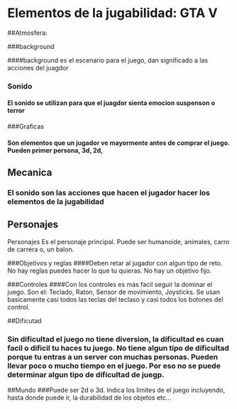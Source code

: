 # Elementos de la jugabilidad: GTA V

##Atmosfera: 

###background

####background es el escenario para el juego, dan significado a las acciones del juagdor 

### Sonido 
#### El sonido se utilizan para que el juagdor sienta emocion suspenson o terror 

###Graficas 
#### Son elementos que un jugador ve mayormente antes de comprar el juego. Pueden primer persona, 3d, 2d, 

## Mecanica 
### El sonido son las acciones que hacen el jugador hacer los elementos de la jugabilidad 

## Personajes 
Personajes Es el personaje principal. Puede ser humanoide, animales, carro de carrera o, un balon.

###Objetivos y reglas 
####Deben retar al jugador con algun tipo de reto. No hay reglas puedes hacer lo que tu quieras. No hay un objetivo fijo. 

###Controles 
####Con los controles es más facil seguir la dominar el juego. Son el: Teclado, Raton, Sensor de movimiento, Joysticks. Se usan basicamente casi todos las teclas del teclaso y casi todos los botones del control. 

##Dificutad
### Sin dificultad el juego no tiene diversion, la dificultad es cuan facil o dificil tu haces tu juego. No tiene algun tipo de dificultad porque tu entras a un server con muchas personas. Pueden llevar poco o mucho tiempo en el juego. Por eso no se puede determinar algun tipo de dificultad de juegp.

##Mundo
###Puede ser 2d o 3d. Indica los limites de el juego incluyendo, hasta donde puede ir, la durabilidad de los objetos etc...
